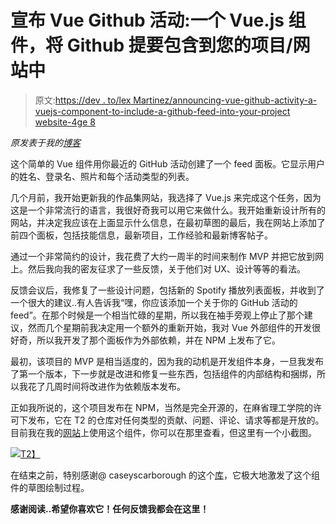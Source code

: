 # 宣布 Vue Github 活动:一个 Vue.js 组件，将 Github 提要包含到您的项目/网站中

> 原文:[https://dev . to/lex Martinez/announcing-vue-github-activity-a-vuejs-component-to-include-a-github-feed-into-your-project website-4ge 8](https://dev.to/lexmartinez/announcing-vue-github-activity-a-vuejs-component-to-include-a-github-feed-into-your-projectwebsite-4ge8)

*原发表于我的[博客](https://redknot.io/articles/vue-github-activity)*

这个简单的 Vue 组件用你最近的 GitHub 活动创建了一个 feed 面板。它显示用户的姓名、登录名、照片和每个活动类型的列表。

几个月前，我开始更新我的作品集网站，我选择了 Vue.js 来完成这个任务，因为这是一个非常流行的语言，我很好奇我可以用它来做什么。我开始重新设计所有的网站，并决定我应该在上面显示什么信息，在最初草图的最后，我在网站上添加了前四个面板，包括技能信息，最新项目，工作经验和最新博客帖子。

通过一个非常简约的设计，我花费了大约一周半的时间来制作 MVP 并把它放到网上。然后我向我的密友征求了一些反馈，关于他们对 UX、设计等等的看法。

反馈会议后，我修复了一些设计问题，包括新的 Spotify 播放列表面板，并收到了一个很大的建议..有人告诉我“嘿，你应该添加一个关于你的 GitHub 活动的 feed”。在那个时候是一个相当忙碌的星期，所以我在袖手旁观上停止了那个建议，然而几个星期前我决定用一个额外的重新开始，我对 Vue 外部组件的开发很好奇，所以我开发了那个面板作为外部依赖，并在 NPM 上发布了它。

最初，该项目的 MVP 是相当适度的，因为我的动机是开发组件本身，一旦我发布了第一个版本，下一步就是改进和修复一些东西，包括组件的内部结构和捆绑，所以我花了几周时间将改进作为依赖版本发布。

正如我所说的，这个项目发布在 NPM，当然是完全开源的，在麻省理工学院的许可下发布，它在 T2 的仓库对任何类型的贡献、问题、评论、请求等都是开放的。目前我在我的[网站](http://lexmartinez.com)上使用这个组件，你可以在那里查看，但这里有一个小截图。

[![](../Images/b1f72786694b4f89b41c5842152f3bb0.png)T2】](https://res.cloudinary.com/practicaldev/image/fetch/s--j9HzixIt--/c_limit%2Cf_auto%2Cfl_progressive%2Cq_auto%2Cw_880/https://github.com/lexmartinez/vue-github-activity/raw/master/screenshot.png)

在结束之前，特别感谢@ caseyscarborough 的这个[库](https://github.com/caseyscarborough/github-activity)，它极大地激发了这个组件的草图绘制过程。

**感谢阅读..希望你喜欢它！任何反馈我都会在这里！**